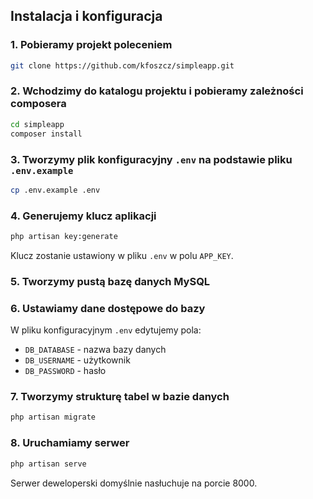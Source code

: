 ## Instalacja i konfiguracja
### 1. Pobieramy projekt poleceniem
```bash
git clone https://github.com/kfoszcz/simpleapp.git
```

### 2. Wchodzimy do katalogu projektu i pobieramy zależności composera
```bash
cd simpleapp
composer install
```

### 3. Tworzymy plik konfiguracyjny `.env` na podstawie pliku `.env.example`
```bash
cp .env.example .env
```

### 4. Generujemy klucz aplikacji
```bash
php artisan key:generate
```
Klucz zostanie ustawiony w pliku `.env` w polu `APP_KEY`.

### 5. Tworzymy pustą bazę danych MySQL

### 6. Ustawiamy dane dostępowe do bazy
W pliku konfiguracyjnym `.env` edytujemy pola:
- `DB_DATABASE` - nazwa bazy danych
- `DB_USERNAME` - użytkownik
- `DB_PASSWORD` - hasło

### 7. Tworzymy strukturę tabel w bazie danych
```bash
php artisan migrate
```

### 8. Uruchamiamy serwer
```bash
php artisan serve
```
Serwer deweloperski domyślnie nasłuchuje na porcie 8000.

